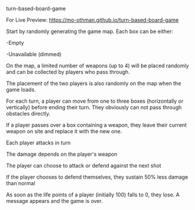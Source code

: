 turn-based-board-game

For Live Preview:
https://mo-othman.github.io/turn-based-board-game


Start by randomly generating the game map. Each box can be either:

-Empty

-Unavailable (dimmed)

On the map, a limited number of weapons (up to 4) will be placed randomly and can be collected by players who pass through.

The placement of the two players is also randomly on the map when the game loads.


For each turn, a player can move from one to three boxes (horizontally or vertically) before ending their turn. They obviously can not pass through obstacles directly.

If a player passes over a box containing a weapon, they leave their current weapon on site and replace it with the new one.



Each player attacks in turn

The damage depends on the player's weapon

The player can choose to attack or defend against the next shot

If the player chooses to defend themselves, they sustain 50% less damage than normal

As soon as the life points of a player (initially 100) falls to 0, they lose. A message appears and the game is over.
